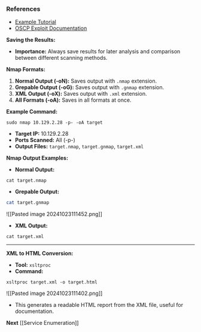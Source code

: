 ### References
- [Example Tutorial](https://example.com/tutorial)
- [OSCP Exploit Documentation](https://documentation.oscp.org/exploitations)


**Saving the Results:**

- **Importance:** Always save results for later analysis and comparison between different scanning methods.

**Nmap Formats:**

1. **Normal Output (-oN):** Saves output with `.nmap` extension.
2. **Grepable Output (-oG):** Saves output with `.gnmap` extension.
3. **XML Output (-oX):** Saves output with `.xml` extension.
4. **All Formats (-oA):** Saves in all formats at once.

**Example Command:**

```shell 
sudo nmap 10.129.2.28 -p- -oA target
```

- **Target IP:** 10.129.2.28
- **Ports Scanned:** All (-p-)
- **Output Files:** `target.nmap`, `target.gnmap`, `target.xml`

**Nmap Output Examples:**

- **Normal Output:**

```shell 
cat target.nmap
```

- **Grepable Output:**

```bash
cat target.gnmap
```
![[Pasted image 20241023111452.png]]

- **XML Output:**
```shell
cat target.xml
```

---

**XML to HTML Conversion:**

- **Tool:** `xsltproc`
- **Command:**


```shell
xsltproc target.xml -o target.html
```

![[Pasted image 20241023111402.png]]
- This generates a readable HTML report from the XML file, useful for documentation.

**Next** [[Service Enumeration]]
